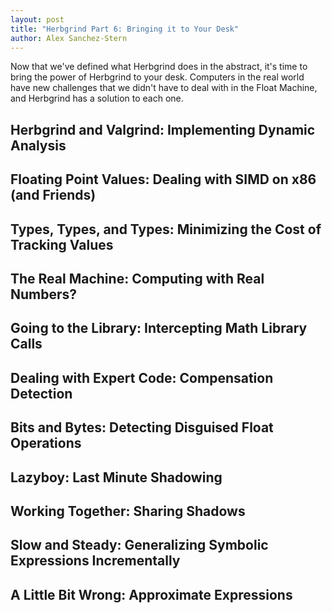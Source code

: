 ```yaml
---
layout: post
title: "Herbgrind Part 6: Bringing it to Your Desk"
author: Alex Sanchez-Stern
---
```


Now that we've defined what Herbgrind does in the abstract, it's time
to bring the power of Herbgrind to your desk. Computers in the real
world have new challenges that we didn't have to deal with in the
Float Machine, and Herbgrind has a solution to each one.

Herbgrind and Valgrind: Implementing Dynamic Analysis
-----------------------------------------------------

Floating Point Values: Dealing with SIMD on x86 (and Friends)
-------------------------------------------------------------

Types, Types, and Types: Minimizing the Cost of Tracking Values
---------------------------------------------------------------

The Real Machine: Computing with Real Numbers?
----------------------------------------------

Going to the Library: Intercepting Math Library Calls
-----------------------------------------------------

Dealing with Expert Code: Compensation Detection
------------------------------------------------

Bits and Bytes: Detecting Disguised Float Operations
----------------------------------------------------

Lazyboy: Last Minute Shadowing
------------------------------

Working Together: Sharing Shadows
---------------------------------

Slow and Steady: Generalizing Symbolic Expressions Incrementally
----------------------------------------------------------------

A Little Bit Wrong: Approximate Expressions
-------------------------------------------
